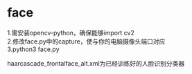 # face
1.需安装opencv-python，确保能够import cv2  
2.修改face.py中的capture，使与你的电脑摄像头端口对应  
3.python3 face.py  

haarcascade_frontalface_alt.xml为已经训练好的人脸识别分类器
